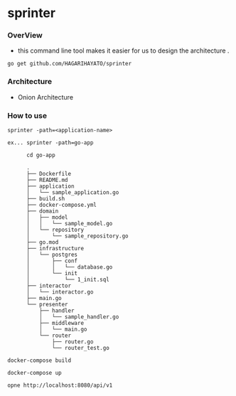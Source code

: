 # sprinter

### OverView

- this command line tool makes it easier for us to design the architecture .

```
go get github.com/HAGARIHAYATO/sprinter
```

### Architecture

- Onion Architecture

### How to use

```
sprinter -path=<application-name>

ex... sprinter -path=go-app

      cd go-app
      
      .
      ├── Dockerfile
      ├── README.md
      ├── application
      │   └── sample_application.go
      ├── build.sh
      ├── docker-compose.yml
      ├── domain
      │   ├── model
      │   │   └── sample_model.go
      │   └── repository
      │       └── sample_repository.go
      ├── go.mod
      ├── infrastructure
      │   └── postgres
      │       ├── conf
      │       │   └── database.go
      │       └── init
      │           └── 1_init.sql
      ├── interactor
      │   └── interactor.go
      ├── main.go
      └── presenter
          ├── handler
          │   └── sample_handler.go
          ├── middleware
          │   └── main.go
          └── router
              ├── router.go
              └── router_test.go
```

```
docker-compose build

docker-compose up

opne http://localhost:8080/api/v1
```
